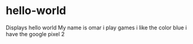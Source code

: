 # hello-world
Displays hello world
My name is omar
i play games
i like the color blue
i have the google pixel 2
